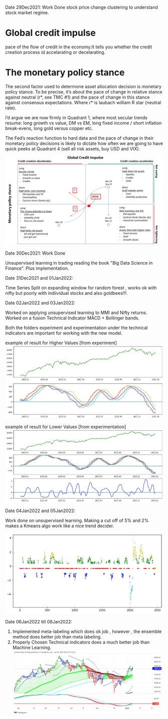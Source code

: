 Date 29Dec2021: 
Work Done
stock price change clustering to understand stock market regime.

# Global credit impulse
pace of the flow of credit in the economy.It tells you whether the credit creation process id accelarating or decelarating.

# The monetary policy stance

The second factor used to determone asset allocation decision is monetary policy stance. To be precise, it’s about the pace of change in relative stance against neutral (r*, see TMC #1) and the pace of change in this stance against consensus expectations.
Where r* is laubach william R star (neutral rate).

I’d argue we are now firmly in Quadrant 1, where most secular trends resume: long growth vs value, DM vs EM, long fixed income / short inflation break-evens, long gold versus copper etc.

The Fed’s reaction function to hard data and the pace of change in their monetary policy decisions is likely to dictate how often we are going to have quick peeks at Quadrant 4 (sell all risk assets, buy USD and VIX).


![This is image](https://github.com/anirbanghoshsbi/data/blob/main/image.png)

Date 30Dec2021: 
Work Done

Unsupervised learning in trading reading the book "Big Data Science in Finance". Plus implementation.

Date 31Dec2021 and 01Jan2022:

Time Series Split on expanding window for random forest , works ok with nifty but poorly with indiividual stocks and also goldbees!!!.

Date 02Jan2022 and 03Jan2022:

Worked on applying unsupervised learning to MMI and Nifty returns.
Worked on a fusion Technical Indicator MACD + Bollinger bands.

Both the folders experiment and experimentation under the technical indicators are important for working with the new model.

example of result for Higher Values [from experiment]
![This is image](https://github.com/anirbanghoshsbi/data/blob/main/download.png)

example of result for Lower Values [from experimentation]
![This is image](https://github.com/anirbanghoshsbi/data/blob/main/download%20(1).png)

Date 04Jan2022 and 05Jan2022:

Work done on unsupervised learning.
Making a cut off of 5% and 2% makes a Kmeans algo work like a nice trend decider.

![This is image](https://github.com/anirbanghoshsbi/data/blob/main/kmeans5.png)


Date 06Jan2022 till 08Jan2022:

1. Implemented meta-labeling which does ok job , however , the ensemble  method  does better job than meta labeling.
2. Properly Chosen Technical indicators does a much better job than Machine Learning.
![This is image](https://github.com/anirbanghoshsbi/data/blob/main/NIFTY.png)
